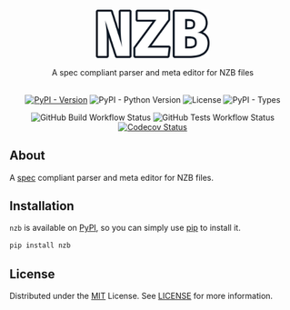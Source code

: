 <br/>
<p align="center">
  <a href="https://github.com/Ravencentric/nzb">
    <img src="https://raw.githubusercontent.com/Ravencentric/nzb/main/docs/assets/logo.png" alt="Logo" width="200">
  </a>
  <p align="center">
    A spec compliant parser and meta editor for NZB files
    <br/>
    <br/>
  </p>
</p>

<p align="center">
<a href="https://pypi.org/project/nzb/"><img src="https://img.shields.io/pypi/v/nzb" alt="PyPI - Version" ></a>
<img src="https://img.shields.io/pypi/pyversions/nzb" alt="PyPI - Python Version">
<img src="https://img.shields.io/github/license/Ravencentric/nzb" alt="License">
<img src="https://img.shields.io/pypi/types/nzb" alt="PyPI - Types">
</p>

<p align="center">
<img src="https://img.shields.io/github/actions/workflow/status/Ravencentric/nzb/release.yml?" alt="GitHub Build Workflow Status">
<img src="https://img.shields.io/github/actions/workflow/status/Ravencentric/nzb/tests.yml?label=tests" alt="GitHub Tests Workflow Status">
<a href="https://codecov.io/gh/Ravencentric/nzb"><img src="https://codecov.io/gh/Ravencentric/nzb/graph/badge.svg?token=FFSOFFOM6J" alt="Codecov Status"></a>
</p>


## About

A [spec](https://sabnzbd.org/wiki/extra/nzb-spec) compliant parser and meta editor for NZB files.

## Installation

`nzb` is available on [PyPI](https://pypi.org/project/nzb/), so you can simply use [pip](https://github.com/pypa/pip) to install it.

```sh
pip install nzb
```

## License

Distributed under the [MIT](https://choosealicense.com/licenses/mit/) License. See [LICENSE](https://github.com/Ravencentric/nzb/blob/main/LICENSE) for more information.
